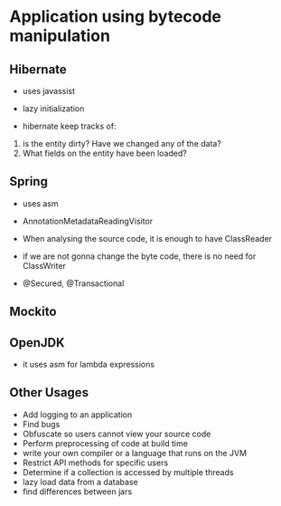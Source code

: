 # Application using bytecode manipulation

## Hibernate

- uses javassist

- lazy initialization

- hibernate keep tracks of:

1. is the entity dirty? Have we changed any of the data?
2. What fields on the entity have been loaded?

## Spring

- uses asm

- AnnotationMetadataReadingVisitor

- When analysing the source code, it is enough to have ClassReader
- if we are not gonna change the byte code, there is no need for ClassWriter

- @Secured, @Transactional

## Mockito

## OpenJDK

- it uses asm for lambda expressions


## Other Usages

- Add logging to an application
- Find bugs
- Obfuscate so users cannot view your source code
- Perform preprocessing of code at build time
- write your own compiler or a language that runs on the JVM
- Restrict API methods for specific users
- Determine if a collection is accessed by multiple threads
- lazy load data from a database
- find differences between jars
